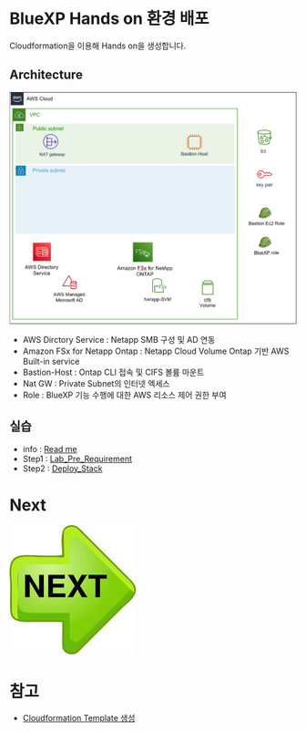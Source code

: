 # BlueXP Hands on 환경 배포
Cloudformation을 이용해 Hands on을 생성합니다.

## Architecture
![Alt text](./Images/Readme-0.png)
- AWS Dirctory Service : Netapp SMB 구성 및 AD 연동
- Amazon FSx for Netapp Ontap : Netapp Cloud Volume Ontap 기반 AWS Built-in service
- Bastion-Host : Ontap CLI 접속 및 CIFS 볼륨 마운트
- Nat GW : Private Subnet의 인터넷 엑세스
- Role : BlueXP 기능 수행에 대한 AWS 리소스 제어 권한 부여

## 실습
- info : [Read me](./Readme.md)
- Step1 : [Lab_Pre_Requirement](./Lab_Pre_Requirement.md)
- Step2 : [Deploy_Stack](./Deploy_Stack.md)

# Next
[![Next.png](./Images/Next.png)](./)

# 참고
- [Cloudformation Template 생성](https://github.com/netappkr/netappkr_AWSCDK/tree/main/BlueXP_CDK)
